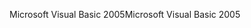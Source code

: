 <span data-ttu-id="905f1-101">Microsoft Visual Basic 2005</span><span class="sxs-lookup"><span data-stu-id="905f1-101">Microsoft Visual Basic 2005</span></span>